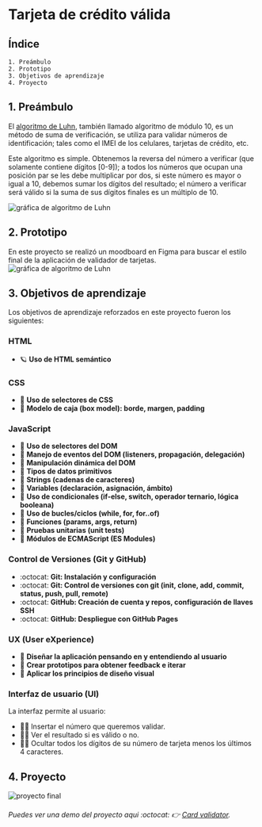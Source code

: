 # Tarjeta de crédito válida

## Índice
```
1. Preámbulo
2. Prototipo
3. Objetivos de aprendizaje
4. Proyecto
```

## 1. Preámbulo

El [algoritmo de Luhn](https://es.wikipedia.org/wiki/Algoritmo_de_Luhn),
también llamado algoritmo de módulo 10, es un método de suma de verificación,
se utiliza para validar números de identificación; tales como el IMEI de los
celulares, tarjetas de crédito, etc.

Este algoritmo es simple. Obtenemos la reversa del número a verificar (que
solamente contiene dígitos [0-9]); a todos los números que ocupan una posición
par se les debe multiplicar por dos, si este número es mayor o igual a 10,
debemos sumar los dígitos del resultado; el número a verificar será válido si
la suma de sus dígitos finales es un múltiplo de 10.

![gráfica de algoritmo de Luhn](https://www.101computing.net/wp/wp-content/uploads/Luhn-Algorithm.png)

## 2. Prototipo

En este proyecto se realizó un moodboard en Figma para buscar el estilo final de la aplicación de validador de tarjetas.
![gráfica de algoritmo de Luhn](./src/assets/moodboard-card.JPG)

## 3. Objetivos de aprendizaje

Los objetivos de aprendizaje reforzados en este proyecto fueron los siguientes:

### HTML
- :ringed_planet: **Uso de HTML semántico**

### CSS
- :rainbow: **Uso de selectores de CSS**
- :rainbow: **Modelo de caja (box model): borde, margen, padding**

### JavaScript
- :star2: **Uso de selectores del DOM**
- :star2: **Manejo de eventos del DOM (listeners, propagación, delegación)**
- :star2: **Manipulación dinámica del DOM**
- :star2: **Tipos de datos primitivos**
- :star2: **Strings (cadenas de caracteres)**
- :star2: **Variables (declaración, asignación, ámbito)**
- :star2: **Uso de condicionales (if-else, switch, operador ternario, lógica booleana)**
- :star2: **Uso de bucles/ciclos (while, for, for..of)**
- :star2: **Funciones (params, args, return)**
- :star2: **Pruebas unitarias (unit tests)**
- :star2: **Módulos de ECMAScript (ES Modules)**

### Control de Versiones (Git y GitHub)
- :octocat: **Git: Instalación y configuración**
- :octocat: **Git: Control de versiones con git (init, clone, add, commit, status, push, pull, remote)**
- :octocat: **GitHub: Creación de cuenta y repos, configuración de llaves SSH**
- :octocat: **GitHub: Despliegue con GitHub Pages**

### UX (User eXperience)
- :rocket: **Diseñar la aplicación pensando en y entendiendo al usuario**
- :rocket: **Crear prototipos para obtener feedback e iterar**
- :rocket: **Aplicar los principios de diseño visual**

### Interfaz de usuario (UI)
La interfaz permite al usuario:
- :woman_technologist: Insertar el número que queremos validar.
- :woman_technologist: Ver el resultado si es válido o no.
- :woman_technologist: Ocultar todos los dígitos de su número de tarjeta menos los últimos 4 caracteres.

## 4. Proyecto
![proyecto final](./src/assets/prototipo-card.JPG)

###### Puedes ver una demo del proyecto aqui :octocat: :point_right:	[Card validator](https://denissemolina.github.io/CDMX012-card-validation/src/).
